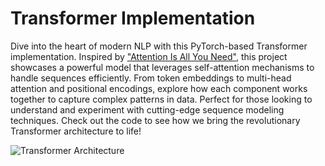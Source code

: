 # Transformer Implementation

Dive into the heart of modern NLP with this PyTorch-based Transformer implementation. Inspired by ["Attention Is All You Need"](https://arxiv.org/abs/1706.03762), this project showcases a powerful model that leverages self-attention mechanisms to handle sequences efficiently. From token embeddings to multi-head attention and positional encodings, explore how each component works together to capture complex patterns in data. Perfect for those looking to understand and experiment with cutting-edge sequence modeling techniques. Check out the code to see how we bring the revolutionary Transformer architecture to life!

![Transformer Architecture](images/transformer_architecture.png)
